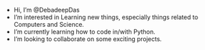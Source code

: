 - Hi, I’m @DebadeepDas
- I’m interested in Learning new things, especially things related to Computers and Science.
- I’m currently learning how to code in/with Python.
- I’m looking to collaborate on some exciting projects.


<!---
DebadeepDas/DebadeepDas is a ✨ special ✨ repository because its `README.md` (this file) appears on your GitHub profile.
You can click the Preview link to take a look at your changes.
--->
